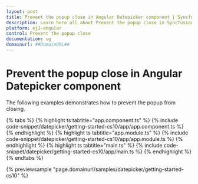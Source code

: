 ```yaml
---
layout: post
title: Prevent the popup close in Angular Datepicker component | Syncfusion
description: Learn here all about Prevent the popup close in Syncfusion Angular Datepicker component of Syncfusion Essential JS 2 and more.
platform: ej2-angular
control: Prevent the popup close 
documentation: ug
domainurl: ##DomainURL##
---
```


# Prevent the popup close in Angular Datepicker component

The following examples demonstrates how to prevent the popup from closing.

{% tabs %}
{% highlight ts tabtitle="app.component.ts" %}
{% include code-snippet/datepicker/getting-started-cs10/app/app.component.ts %}
{% endhighlight %}
{% highlight ts tabtitle="app.module.ts" %}
{% include code-snippet/datepicker/getting-started-cs10/app/app.module.ts %}
{% endhighlight %}
{% highlight ts tabtitle="main.ts" %}
{% include code-snippet/datepicker/getting-started-cs10/app/main.ts %}
{% endhighlight %}
{% endtabs %}
  
{% previewsample "page.domainurl/samples/datepicker/getting-started-cs10" %}
